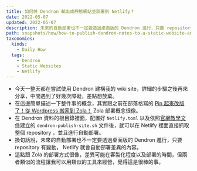 ```yaml
---
title: 如何將 Dendron 輸出成靜態網站並部署到 Netlify？
date: 2022-05-07
updated: 2022-05-07
description: 未來的自動部署也不一定要透過桌面版的 Dendron 進行，只要 repository 有變動， Netlify 就會自動部署差異的內容。
path: snapshots/how/how-to-publish-dendron-notes-to-a-static-website-and-deploy-it-on-netlify
taxonomies:
  kinds: 
    - Daily How
  tags: 
    - Dendron
    - Static Websites
    - Netlify
---
```


- 今天一整天都在嘗試使用 Dendron 建構我的 wiki site，詳細的步驟之後再來分享，中間遇到了好幾次障礙，差點想放棄。
- 在這邊簡單描述一下整件事的概念，其實跟之前在部落格寫的 [Pin 起來改版了！從 Wordpress 搬家到 Zola！](@/blog/rebuilt-pinchlime.md) Zola 部署概念很像。
- 在 Dendron 資料的根目錄裡面，配置好 `Netlify.toml` 以及依照[官網教學文件](https://wiki.dendron.so/notes/yetuum6o9wZi6eVJQBbQb/)建立的 `dendron-publish-site.sh` 文件後，就可以在 Netlify 裡面直接抓取整個 repository ，並且進行自動部署。
- 換句話說，未來的自動部署也不一定要透過桌面版的 Dendron 進行，只要 repository 有變動， Netlify 就會自動部署差異的內容。
- 這點跟 Zola 的部署方式很像，差異可能在客製化程度以及部署的時間，但兩者類似的流程讓我可以用類似的工具來經營，覺得這是很棒的事。